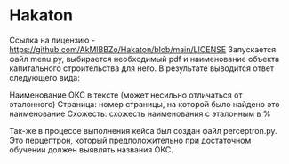 # Hakaton
Ссылка на лицензию - https://github.com/AkMlBBZo/Hakaton/blob/main/LICENSE
Запускается файл menu.py, выбирается необходимый pdf и наименование объекта капитального строительства для него. В результате выводится ответ следующего вида:

Наименование ОКС в тексте (может несильно отличаться от эталонного) 
Страница: номер страницы, на которой было найдено это наименование 
Схожесть: схожесть наименования с эталонным в %

Так-же в процессе выполнения кейса был создан файл perceptron.py. Это перцептрон, который предположительно при достаточном обучении должен выявлять названия ОКС.
